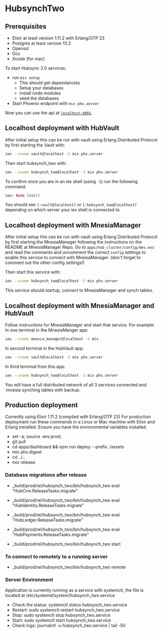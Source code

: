 # HubsynchTwo


## Prerequisites
* Elixir at least version 1.11.2 with Erlang/OTP 23
* Postgres at least version 13.2
* Openssl
* Gcc
* Xcode (for mac) 

To start Hubsync 2.0 services:

  * run `mix setup`
    * This should get dependancies
    * Setup your databases
    * install node modules
    * seed the databases
  * Start Phoenix endpoint with `mix phx.server`

Now you can use the api at [`localhost:4001`](http://localhost:4001).

## Localhost deployment with HubVault
After initial setup this can be run with vault using Erlang Distributed Protocol by first starting the Vault with:
```bash
iex --sname vault@localhost -S mix phx.server
```
Then start hubsynch_two with:
```bash
iex --sname hubsynch_two@localhost -S mix phx.server
```
To confirm once you are in an iex shell (using `-S`) run the following command:
```elixir
iex> Node.list()
```
You should see `[:vault@localhost]` or `[:hubsynch_two@localhost]` depending on which server your iex shell is connected to.

## Localhost deployment with MnesiaManager
After initial setup this can be run with vault using Erlang Distributed Protocol by first starting the MnesiaManager following the instructions on the README at MnesiaManager Repo.
Go to `apps/hub_cluster/config/dev.exs` and read the comments and uncomment the correct `config` settings to enable this service to connect with MnesiaManager. (don't forget to comment out the other config settings!)

Then start this service with:
```bash
iex --sname hubsynch_two@localhost -S mix phx.server
```
This service should startup, connect to MnesiaManager and synch tables.

## Localhost deployment with MnesiaManager and HubVault
Follow instructions for MnesiaManager and start that service. For example:
In one terminal in the MnesiaManger app:
```bash
iex --sname mnesia_manager@localhost -S mix
```
In second terminal in the HubVault app:
```bash
iex --sname vault@localhost -S mix phx.server
```
In third terminal from this app:
```bash
iex --sname hubsynch_two@localhost -S mix phx.server
```
You will have a full distributed network of all 3 services connected and :mnesia synching tables with backup.

## Production deployment
Currently using Elixir 1.11.2 (compiled with Erlang/OTP 23)
For production deployment run these commands in a Linux or Mac machine with Elixir and Erlang installed.
Ensure you have the environmental variables installed.

- set -a; source .env.prod;
- git pull
- cd apps/dashboard && npm run deploy --prefix ./assets
- mix phx.digest
- cd ../..
- mix release

### Database migrations after release
-  _build/prod/rel/hubsynch_two/bin/hubsynch_two eval "HubCrm.ReleaseTasks.migrate"
-  _build/prod/rel/hubsynch_two/bin/hubsynch_two eval "HubIdentity.ReleaseTasks.migrate"
-  _build/prod/rel/hubsynch_two/bin/hubsynch_two eval "HubLedger.ReleaseTasks.migrate"
-  _build/prod/rel/hubsynch_two/bin/hubsynch_two eval "HubPayments.ReleaseTasks.migrate"

- _build/prod/rel/hubsynch_two/bin/hubsynch_two start
### To connect to remotely to a running server
- _build/prod/rel/hubsynch_two/bin/hubsynch_two remote

### Server Environment
Application is currently running as a service with systemctl, the file is located at /etc/systemd/system/hubsynch_two.service
- Check the status: systemctl status hubsynch_two.service
- Restart: sudo systemctl restart hubsynch_two.service
- Stop: sudo systemctl stop hubsynch_two.service
- Start: sudo systemctl start hubsynch_two.service
- Check logs: journalctl -u hubsynch_two.service | tail -50

